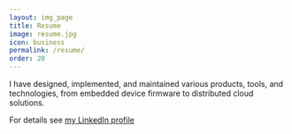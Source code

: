 ```yaml
---
layout: img_page
title: Resume
image: resume.jpg
icon: business
permalink: /resume/
order: 20
---
```


I have designed, implemented, and maintained various products, tools, and technologies, from embedded device firmware to distributed cloud solutions.

For details see 
[my LinkedIn profile](https://www.linkedin.com/in/juhamikaeleskelinen/)
